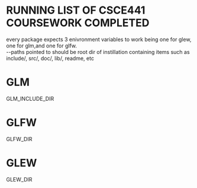 
# RUNNING LIST OF CSCE441 COURSEWORK COMPLETED
every package expects 3 enivronment variables to work  being one for glew, one for glm,and one for glfw. <br>
--paths pointed to should be root dir of instillation containing items such as include/, src/, doc/, lib/, readme, etc
# GLM
GLM_INCLUDE_DIR
# GLFW
GLFW_DIR
# GLEW
GLEW_DIR
